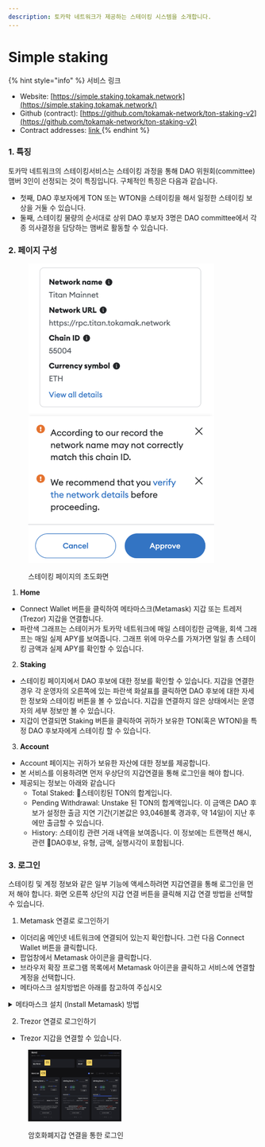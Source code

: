 ```yaml
---
description: 토카막 네트워크가 제공하는 스테이킹 시스템을 소개합니다.
---
```


# Simple staking

{% hint style="info" %}
서비스 링크

* Website: [https://simple.staking.tokamak.network](https://simple.staking.tokamak.network/)
* Github (contract): [https://github.com/tokamak-network/ton-staking-v2](https://github.com/tokamak-network/ton-staking-v2)
* Contract addresses: [link ](broken-reference)
{% endhint %}

### 1. 특징

토카막 네트워크의 스테이킹서비스는 스테이킹 과정을 통해 DAO 위원회(committee) 맴버 3인이 선정되는 것이 특징입니다. 구체적인 특징은 다음과 같습니다.&#x20;

* 첫째, DAO 후보자에게 TON 또는 WTON을 스테이킹을 해서 일정한 스테이킹 보상을 거둘 수 있습니다.&#x20;
* 둘째, 스테이킹 물량의 순서대로 상위 DAO 후보자 3명은 DAO committee에서 각종 의사결정을 담당하는 맴버로 활동할 수 있습니다.

### 2. 페이지 구성

<figure><img src="../../../.gitbook/assets/image (322).png" alt="" width="375"><figcaption><p>스테이킹 페이지의 초도화면</p></figcaption></figure>

1. **Home**

* Connect Wallet 버튼을 클릭하여 메타마스크(Metamask) 지갑 또는 트레저(Trezor) 지갑을 연결합니다.
* 파란색 그래프는 스테이커가 토카막 네트워크에 매일 스테이킹한 금액을, 회색 그래프는 매일 실제 APY를 보여줍니다. 그래프 위에 마우스를 가져가면 일일 총 스테이킹 금액과 실제 APY를 확인할 수 있습니다.

2. **Staking**

* 스테이킹 페이지에서 DAO 후보에 대한 정보를 확인할 수 있습니다. 지갑을 연결한 경우 각 운영자의 오른쪽에 있는 파란색 화살표를 클릭하면 DAO 후보에 대한 자세한 정보와 스테이킹 버튼을 볼 수 있습니다. 지갑을 연결하지 않은 상태에서는 운영자의 세부 정보만 볼 수 있습니다.
* 지갑이 연결되면 Staking 버튼을 클릭하여 귀하가 보유한 TON(혹은 WTON)을 특정 DAO 후보자에게 스테이킹 할 수 있습니다.&#x20;

3. **Account**

* Account 페이지는 귀하가 보유한 자산에 대한 정보를 제공합니다.
* 본 서비스를 이용하려면 먼저 우상단의 지갑연결을 통해 로그인을 해야 합니다.&#x20;
* 제공되는 정보는 아래와 같습니다
  * Total Staked: 스테이킹된 TON의 합계입니다.&#x20;
  * Pending Withdrawal: Unstake 된 TON의 합계액입니다. 이 금액은 DAO 후보가 설정한 출금 지연 기간(기본값은 93,046블록 경과후, 약 14일)이 지난 후에만 출금할 수 있습니다.&#x20;
  * History: 스테이킹 관련 거래 내역을 보여줍니다. 이 정보에는 트랜잭션 해시, 관련 DAO후보, 유형, 금액, 실행시각이 포함됩니다.&#x20;

### **3. 로그인**

스테이킹 및 계정 정보와 같은 일부 기능에 액세스하려면 지갑연결을 통해 로그인을 먼저 해야 합니다. 화면 오른쪽 상단의 지갑 연결 버튼을 클릭해 지갑 연결 방법을 선택할 수 있습니다.

1. Metamask 연결로 로그인하기

* 이더리움 메인넷 네트워크에 연결되어 있는지 확인합니다. 그런 다음 Connect Wallet 버튼을 클릭합니다.&#x20;
* 팝업창에서 Metamask 아이콘을 클릭합니다.&#x20;
* 브라우저 확장 프로그램 목록에서 Metamask 아이콘을 클릭하고 서비스에 연결할 계정을 선택합니다.
* 메타마스크 설치방법은 아래를 참고하여 주십시오

<details>

<summary>메타마스크 설치 (Install Metamask) 방법</summary>

1. 메타마스크로 당사 서비스에 연결하려면 [Google Chrome](https://chrome.google.com/webstore/detail/metamask/nkbihfbeogaeaoehlefnkodbefgpgknn) 또는 [Firefox](https://addons.mozilla.org/en-US/firefox/addon/ether-metamask/)브라우저에 메타마스크 확장 프로그램을 설치하세요. 이미 메타마스크 지갑에 TON이 있는 경우 해당 지갑에 로그인하거나 이미 TON이 있는 계정(account)을 가져오세요.

<img src="../../../.gitbook/assets/image (1) (1).png" alt="Metamask in Google Chrome Extenstion" data-size="original">

2. 지갑에 TON을 추가하려면 이더리움 메인넷 네트워크에 연결되어 있는지 확인하세요. 그런 다음 토큰 추가 버튼을 클릭합니다.
3. Custom Token 탭을 클릭합니다.&#x20;
4. 아래의 컨트랙트 주소를 입력합니다. 토큰 심볼과 소수 자릿수는 자동으로 채워집니다.&#x20;
   * Token Contract Address: 0x2be5e8c109e2197D077D13A82dAead6a9b3433C5
5. Next 버튼을 클릭합니다.&#x20;
6. 토큰 추가 버튼을 눌러 계정에 TON을 추가합니다.

<img src="../../../.gitbook/assets/image (4) (1).png" alt="How to add TON in your wallet" data-size="original">

</details>

2. Trezor 연결로 로그인하기

* Trezor 지갑을 연결할 수 있습니다.&#x20;

<figure><img src="../../../.gitbook/assets/image (324).png" alt="" width="188"><figcaption><p>암호화폐지갑 연결을 통한 로그인</p></figcaption></figure>
